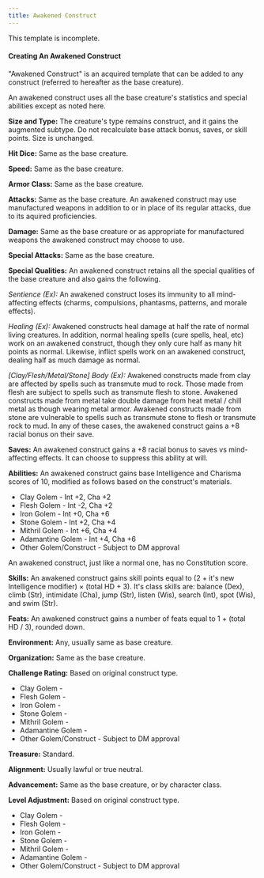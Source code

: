 ```yaml
---
title: Awakened Construct
---
```


<div class="alert alert-block">This template is incomplete.</div>

<h4>Creating An Awakened Construct</h4>

"Awakened Construct" is an acquired template that can be added to any construct (referred to hereafter as the base creature).

An awakened construct uses all the base creature's statistics and special abilities except as noted here.

**Size and Type:** The creature's type remains construct, and it gains the augmented subtype. Do not recalculate base attack bonus, saves, or skill points. Size is unchanged.

**Hit Dice:** Same as the base creature.

**Speed:** Same as the base creature.

**Armor Class:** Same as the base creature.

**Attacks:** Same as the base creature. An awakened construct may use manufactured weapons in addition to or in place of its regular attacks, due to its aquired proficiencies.

**Damage:** Same as the base creature or as appropriate for manufactured weapons the awakened construct may choose to use.

**Special Attacks:** Same as the base creature.

**Special Qualities:** An awakened construct retains all the special qualities of the base creature and also gains the following.

_Sentience (Ex):_ An awakened construct loses its immunity to all mind-affecting effects (charms, compulsions, phantasms, patterns, and morale effects).

_Healing (Ex):_ Awakened constructs heal damage at half the rate of normal living creatures. In addition, normal healing spells (cure spells, heal, etc) work on an awakened construct, though they only cure half as many hit points as normal. Likewise, inflict spells work on an awakened construct, dealing half as much damage as normal.

_[Clay/Flesh/Metal/Stone] Body (Ex):_ Awakened constructs made from clay are affected by spells such as transmute mud to rock. Those made from flesh are subject to spells such as transmute flesh to stone. Awakened constructs made from metal take double damage from heat metal / chill metal as though wearing metal armor. Awakened constructs made from stone are vulnerable to spells such as transmute stone to flesh or transmute rock to mud. In any of these cases, the awakened construct gains a +8 racial bonus on their save.

**Saves:** An awakened construct gains a +8 racial bonus to saves vs mind-affecting effects. It can choose to suppress this ability at will.

**Abilities:** An awakened construct gains base Intelligence and Charisma scores of 10, modified as follows based on the construct's materials.

 * Clay Golem - Int +2, Cha +2
 * Flesh Golem - Int -2, Cha +2
 * Iron Golem - Int +0, Cha +6
 * Stone Golem - Int +2, Cha +4
 * Mithril Golem - Int +6, Cha +4
 * Adamantine Golem - Int +4, Cha +6
 * Other Golem/Construct - Subject to DM approval

An awakened construct, just like a normal one, has no Constitution score.

**Skills:** An awakened construct gains skill points equal to (2 + it's new Intelligence modifier) &times; (total HD + 3). It's class skills are: balance (Dex), climb (Str), intimidate (Cha), jump (Str), listen (Wis), search (Int), spot (Wis), and swim (Str).

**Feats:** An awakened construct gains a number of feats equal to 1 + (total HD / 3), rounded down.

**Environment:** Any, usually same as base creature.

**Organization:** Same as the base creature.

**Challenge Rating:** Based on original construct type.

 * Clay Golem -
 * Flesh Golem -
 * Iron Golem -
 * Stone Golem -
 * Mithril Golem -
 * Adamantine Golem -
 * Other Golem/Construct - Subject to DM approval

**Treasure:** Standard.

**Alignment:** Usually lawful or true neutral.

**Advancement:** Same as the base creature, or by character class.

**Level Adjustment:** Based on original construct type.

 * Clay Golem -
 * Flesh Golem -
 * Iron Golem -
 * Stone Golem -
 * Mithril Golem -
 * Adamantine Golem -
 * Other Golem/Construct - Subject to DM approval